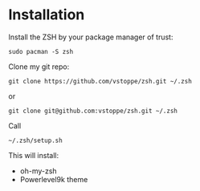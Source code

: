 # Installation

Install the ZSH by your package manager of trust:

  ``sudo pacman -S zsh``

Clone my git repo:

`git clone https://github.com/vstoppe/zsh.git ~/.zsh`

or

`git clone git@github.com:vstoppe/zsh.git ~/.zsh`

Call

`~/.zsh/setup.sh`

This will install:

- oh-my-zsh
- Powerlevel9k theme
